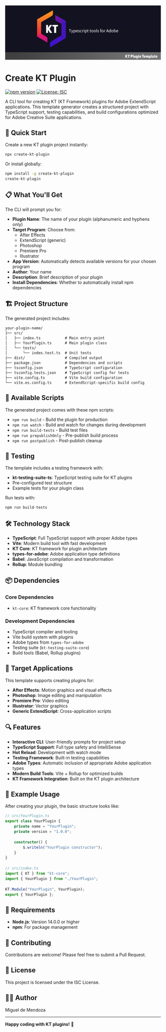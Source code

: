 ![KT Plugin Template Banner](docs/img/banner_plugin_template.jpg)

# Create KT Plugin

[![npm version](https://badge.fury.io/js/create-kt-plugin.svg)](https://badge.fury.io/js/create-kt-plugin)
[![License: ISC](https://img.shields.io/badge/License-ISC-blue.svg)](https://opensource.org/licenses/ISC)

A CLI tool for creating KT (KT Framework) plugins for Adobe ExtendScript applications. This template generator creates a structured project with TypeScript support, testing capabilities, and build configurations optimized for Adobe Creative Suite applications.

## 🚀 Quick Start

Create a new KT plugin project instantly:

```bash
npx create-kt-plugin
```

Or install globally:

```bash
npm install -g create-kt-plugin
create-kt-plugin
```

## 📋 What You'll Get

The CLI will prompt you for:

-   **Plugin Name**: The name of your plugin (alphanumeric and hyphens only)
-   **Target Program**: Choose from:
    -   After Effects
    -   ExtendScript (generic)
    -   Photoshop
    -   Premiere Pro
    -   Illustrator
-   **App Version**: Automatically detects available versions for your chosen program
-   **Author**: Your name
-   **Description**: Brief description of your plugin
-   **Install Dependencies**: Whether to automatically install npm dependencies

## 🏗️ Project Structure

The generated project includes:

```
your-plugin-name/
├── src/
│   ├── index.ts           # Main entry point
│   ├── YourPlugin.ts      # Main plugin class
│   └── tests/
│       └── index.test.ts  # Unit tests
├── dist/                  # Compiled output
├── package.json           # Dependencies and scripts
├── tsconfig.json          # TypeScript configuration
├── tsconfig.tests.json    # TypeScript config for tests
├── vite.config.ts         # Vite build configuration
└── vite.es.config.ts      # ExtendScript-specific build config
```

## 🔧 Available Scripts

The generated project comes with these npm scripts:

-   `npm run build` - Build the plugin for production
-   `npm run watch` - Build and watch for changes during development
-   `npm run build-tests` - Build test files
-   `npm run prepublishOnly` - Pre-publish build process
-   `npm run postpublish` - Post-publish cleanup

## 🧪 Testing

The template includes a testing framework with:

-   **kt-testing-suite-ts**: TypeScript testing suite for KT plugins
-   Pre-configured test structure
-   Example tests for your plugin class

Run tests with:

```bash
npm run build-tests
```

## 🛠️ Technology Stack

-   **TypeScript**: Full TypeScript support with proper Adobe types
-   **Vite**: Modern build tool with fast development
-   **KT Core**: KT framework for plugin architecture
-   **types-for-adobe**: Adobe application type definitions
-   **Babel**: JavaScript compilation and transformation
-   **Rollup**: Module bundling

## 📦 Dependencies

### Core Dependencies

-   `kt-core`: KT framework core functionality

### Development Dependencies

-   TypeScript compiler and tooling
-   Vite build system with plugins
-   Adobe types from `types-for-adobe`
-   Testing suite (`kt-testing-suite-core`)
-   Build tools (Babel, Rollup plugins)

## 🎯 Target Applications

This template supports creating plugins for:

-   **After Effects**: Motion graphics and visual effects
-   **Photoshop**: Image editing and manipulation
-   **Premiere Pro**: Video editing
-   **Illustrator**: Vector graphics
-   **Generic ExtendScript**: Cross-application scripts

## 🔍 Features

-   **Interactive CLI**: User-friendly prompts for project setup
-   **TypeScript Support**: Full type safety and IntelliSense
-   **Hot Reload**: Development with watch mode
-   **Testing Framework**: Built-in testing capabilities
-   **Adobe Types**: Automatic inclusion of appropriate Adobe application types
-   **Modern Build Tools**: Vite + Rollup for optimized builds
-   **KT Framework Integration**: Built on the KT plugin architecture

## 📖 Example Usage

After creating your plugin, the basic structure looks like:

```typescript
// src/YourPlugin.ts
export class YourPlugin {
    private name = "YourPlugin";
    private version = "1.0.0";

    constructor() {
        $.writeln("YourPlugin constructor");
    }
}

// src/index.ts
import { KT } from "kt-core";
import { YourPlugin } from "./YourPlugin";

KT.Module("YourPlugin", YourPlugin);
export { YourPlugin };
```

## 🚦 Requirements

-   **Node.js**: Version 14.0.0 or higher
-   **npm**: For package management

## 🤝 Contributing

Contributions are welcome! Please feel free to submit a Pull Request.

## 📄 License

This project is licensed under the ISC License.

## 👨‍💻 Author

Miguel de Mendoza

---

**Happy coding with KT plugins!** 🎉
